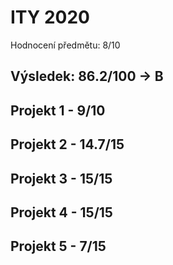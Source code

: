 # ITY 2020
Hodnocení předmětu: 8/10

## Výsledek: 86.2/100 -> B

## Projekt 1 - 9/10
## Projekt 2 - 14.7/15
## Projekt 3 - 15/15
## Projekt 4 - 15/15
## Projekt 5 - 7/15
